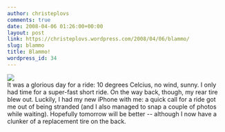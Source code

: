 ```yaml
---
author: christeplovs
comments: true
date: 2008-04-06 01:26:00+00:00
layout: post
link: https://christeplovs.wordpress.com/2008/04/06/blammo/
slug: blammo
title: Blammo!
wordpress_id: 34
---
```


[![](http://4.bp.blogspot.com/_HhmPNW8ElxU/R_gny4vajSI/AAAAAAAAACY/MeWwrYABB9c/s200/coronationcolumbus.jpg)](http://4.bp.blogspot.com/_HhmPNW8ElxU/R_gny4vajSI/AAAAAAAAACY/MeWwrYABB9c/s1600/coronationcolumbus.jpg)  
It was a glorious day for a ride: 10 degrees Celcius, no wind, sunny.  I only had time for a super-fast short ride.  On the way back, though, my rear tire blew out.  Luckily, I had my new iPhone with me:  a quick call for a ride got me out of being stranded (and I also managed to snap a couple of photos while waiting).  Hopefully tomorrow will be better -- although I now have a clunker of a replacement tire on the back.
